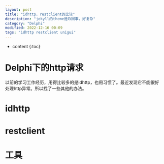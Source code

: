 ```yaml
---
layout: post
title: "idhttp，restclient的比较"
description: "jekyll的theme是咋回事，好复杂"
category: "Delphi"
modified: 2022-12-16 00:09
tags: "idhttp restclient unigui"
---
```

* content
{:toc}

# Delphi下的http请求

以前的学习工作经历，用得比较多的是idhttp，也用习惯了。最近发现它不能很好处理http异常。所以找了一些其他的办法。

# idhttp

# restclient

# 工具